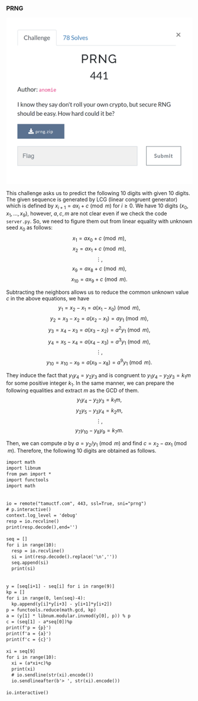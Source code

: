 
### PRNG


![prng](https://github.com/Hed6eH0g/ctf/blob/main/2023/tamuctf/prng/prng_0.png)


This challenge asks us to predict the following 10 digits with given 10 digits.
The given sequence is generated by LCG (linear congruent generator) which is defined by $x_{i+1} = ax_i + c \pmod{m}$ for $i \geq 0$.
We have 10 digits ($x_0, x_1, \ldots, x_9$), however, $a, c, m$ are not clear even if we check the code `server.py`.
So, we need to figure them out from linear equality with unknown seed $x_0$ as follows:
$$ x_1 = ax_0 + c \pmod{m}, $$
$$ x_2 = ax_1 + c \pmod{m}, $$
$$ \vdots, $$
$$ x_9 = ax_8 + c \pmod{m},  $$
$$ x_{10} = ax_9 + c \pmod{m}. $$

Subtracting the neighbors allows us to reduce the common unknown value $c$ in the above equations, we have 
$$ y_1 = x_2 - x_1 = a(x_1 - x_0) \pmod{m}, $$
$$ y_2 = x_3 - x_2 = a(x_2 - x_1) = ay_1 \pmod{m}, $$
$$ y_3 = x_4 - x_3= a(x_3 - x_2) = a^2y_1 \pmod{m}, $$
$$ y_4 = x_5 - x_4 = a(x_4 - x_3) = a^3y_1 \pmod{m}, $$
$$ \vdots, $$
$$ y_{10} = x_{10} - x_9 = a(x_9 - x_8) = a^9y_1 \pmod{m}. $$

They induce the fact that $y_1y_4 = y_2y_3$ and is congruent to $y_1y_4 - y_2y_3 = k_1m$ for some positive integer $k_1$.
In the same manner, we can prepare the following equalities and extract $m$ as the GCD of them.
$$ y_1y_4 - y_2y_3 = k_1m, $$
$$ y_2y_5 - y_3y_4 = k_2m, $$
$$ \vdots, $$
$$ y_7y_10 - y_8y_9 = k_7m. $$

Then, we can compute $a$ by $a = y_2/y_1 \pmod{m}$ and find $c = x_2 - ax_1 \pmod{m}$.
Therefore, the following 10 digits are obtained as follows.

```
import math
import libnum
from pwn import *
import functools
import math


io = remote("tamuctf.com", 443, ssl=True, sni="prng")
# p.interactive()
context.log_level = 'debug'
resp = io.recvline()
print(resp.decode(),end='')

seq = []
for i in range(10):
  resp = io.recvline()
  si = int(resp.decode().replace('\n',''))
  seq.append(si)
  print(si)


y = [seq[i+1] - seq[i] for i in range(9)]
kp = []
for i in range(0, len(seq)-4):
  kp.append(y[i]*y[i+3] - y[i+1]*y[i+2])
p = functools.reduce(math.gcd, kp)
a = (y[1] * libnum.modular.invmod(y[0], p)) % p
c = (seq[1] - a*seq[0])%p
print(f'p = {p}')
print(f'a = {a}')
print(f'c = {c}')

xi = seq[9]
for i in range(10):
  xi = (a*xi+c)%p
  print(xi)
  # io.sendline(str(xi).encode())
  io.sendlineafter(b'> ', str(xi).encode())

io.interactive()
```
